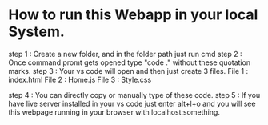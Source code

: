 # How to run this Webapp in your local System.
step 1 : Create a new folder, and in the folder path just run cmd
step 2 : Once command promt gets opened type "code ." without these quotation marks.
step 3 : Your vs code will open and then just create 3 files.
 File 1 : index.html 
 File 2 : Home.js
 File 3 : Style.css
 
step 4 : You can directly copy or manually type of these code.
step 5 : If you have live server installed in your vs code just enter alt+l+o and you will see this webpage running in your browser with localhost:something.
